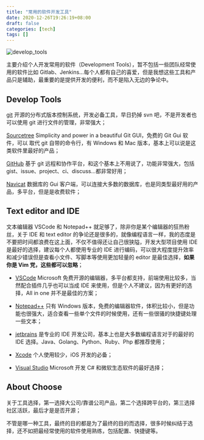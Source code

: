 ```yaml
---
title: "常用的软件开发工具"
date: 2020-12-26T19:26:19+08:00
draft: false
categories: [tech]
tags: []
---
```


![develop_tools](/blog/images/develop_tools.jpg)

主要介绍个人开发常用的软件（Development Tools），暂不包括一些团队经常使用的软件比如 Gitlab、Jenkins...每个人都有自己的喜爱，但是我想这些工具和产品只是辅助，最重要的是提供开发的便利，而不是陷入无边的争论中。

<!--more-->


## Develop Tools

[git](https://git-scm.com/) 开源的分布式版本控制系统，开发必备工具，早日扔掉 svn 吧，不是开发者也可以使用 git 进行文件的管理，非常强大；

[Sourcetree](https://www.sourcetreeapp.com/) Simplicity and power in a beautiful Git GUI，免费的 Git Gui 软件，可以 取代 git 自带的命令行，有 Windows 和 Mac 版本，基本上可以说是这类软件里最好的产品；

[GitHub](https://github.com/) 基于 git 远程和协作平台，和这个基本上不用说了，功能非常强大，包括 gist、issue、project、ci、discuss...都非常好用；

[Navicat](https://www.navicat.com/) 数据库的 Gui 客户端，可以连接大多数的数据库，也是同类型最好用的产品，多平台，但是是收费软件；


## Text editor and IDE

文本编辑器 VSCode 和 Notepad++ 就足够了，除非你是某个编辑器的狂热粉丝，关于 IDE 和 text editor 的争论还是很多的，就像编程语言一样，我的态度是不要把时间都浪费在这上面，不仅不值得还让自己很狭隘，开发大型项目使用 IDE 是最好的选择，建议每个人都使用专业的 IDE 进行编码，可以很大程度提升效率和减少错误但是查看小文件、写脚本等使用更加轻量的 editor 是最佳选择，**如果你是 Vim 党，这些都可以忽略**；

- [VSCode](https://code.visualstudio.com/) Microsoft 免费开源的编辑器，多平台都支持，前端使用比较多，当然配合插件几乎也可以当成 IDE 来使用，但是个人不建议，因为有更好的选择，All in one 并不是最佳的方案；

- [Notepad++](https://notepad-plus-plus.org/) 只有 Windows 版本，免费的编辑器软件，体积比较小，但是功能也很强大，适合查看一些单个文件的时候使用，还有一些很骚的快捷键处理一些文本；

- [jetbrains](https://www.jetbrains.com/) 是专业的 IDE 开发公司，基本上也是大多数编程语言对于的最好的 IDE 选择。Java、Golang、Python、Ruby、Php 都推荐使用；

- [Xcode](https://developer.apple.com/xcode/) 个人使用较少，iOS 开发的必备；

- [Visual Studio](https://visualstudio.microsoft.com/zh-hans/) Microsoft 开发 C# 和微软生态软件的最好选择；


## About Choose

关于工具选择，第一选择大公司/靠谱公司产品，第二个选择跨平台的，第三选择社区活跃，最后才是是否开源；

不管是哪一种工具，最终的目的都是为了最终的目的而选择，很多时候纠结于选择，还不如把最经常使用的软件使用熟练，包括配置、快捷键等。
